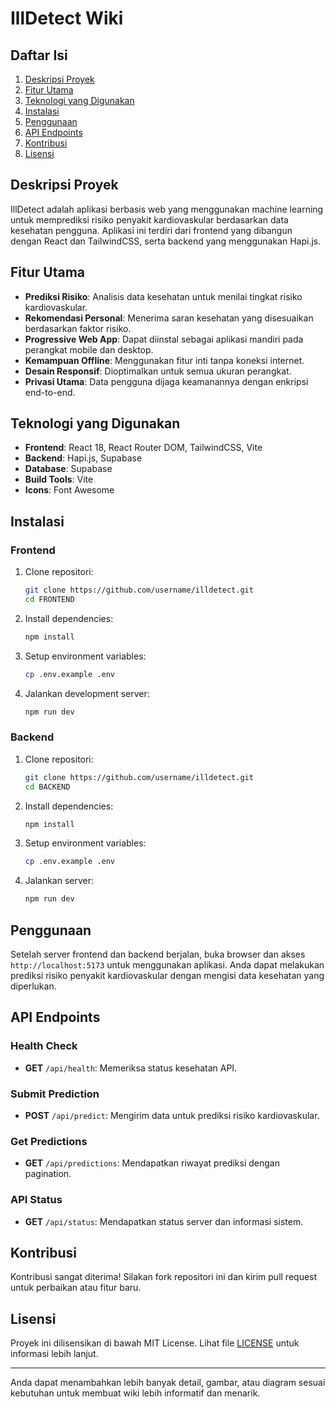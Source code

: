 # IllDetect Wiki

## Daftar Isi
1. [Deskripsi Proyek](#deskripsi-proyek)
2. [Fitur Utama](#fitur-utama)
3. [Teknologi yang Digunakan](#teknologi-yang-digunakan)
4. [Instalasi](#instalasi)
5. [Penggunaan](#penggunaan)
6. [API Endpoints](#api-endpoints)
7. [Kontribusi](#kontribusi)
8. [Lisensi](#lisensi)

## Deskripsi Proyek
IllDetect adalah aplikasi berbasis web yang menggunakan machine learning untuk memprediksi risiko penyakit kardiovaskular berdasarkan data kesehatan pengguna. Aplikasi ini terdiri dari frontend yang dibangun dengan React dan TailwindCSS, serta backend yang menggunakan Hapi.js.

## Fitur Utama
- **Prediksi Risiko**: Analisis data kesehatan untuk menilai tingkat risiko kardiovaskular.
- **Rekomendasi Personal**: Menerima saran kesehatan yang disesuaikan berdasarkan faktor risiko.
- **Progressive Web App**: Dapat diinstal sebagai aplikasi mandiri pada perangkat mobile dan desktop.
- **Kemampuan Offline**: Menggunakan fitur inti tanpa koneksi internet.
- **Desain Responsif**: Dioptimalkan untuk semua ukuran perangkat.
- **Privasi Utama**: Data pengguna dijaga keamanannya dengan enkripsi end-to-end.

## Teknologi yang Digunakan
- **Frontend**: React 18, React Router DOM, TailwindCSS, Vite
- **Backend**: Hapi.js, Supabase
- **Database**: Supabase
- **Build Tools**: Vite
- **Icons**: Font Awesome

## Instalasi
### Frontend
1. Clone repositori:
   ```bash
   git clone https://github.com/username/illdetect.git
   cd FRONTEND
   ```
2. Install dependencies:
   ```bash
   npm install
   ```
3. Setup environment variables:
   ```bash
   cp .env.example .env
   ```
4. Jalankan development server:
   ```bash
   npm run dev
   ```

### Backend
1. Clone repositori:
   ```bash
   git clone https://github.com/username/illdetect.git
   cd BACKEND
   ```
2. Install dependencies:
   ```bash
   npm install
   ```
3. Setup environment variables:
   ```bash
   cp .env.example .env
   ```
4. Jalankan server:
   ```bash
   npm run dev
   ```

## Penggunaan
Setelah server frontend dan backend berjalan, buka browser dan akses `http://localhost:5173` untuk menggunakan aplikasi. Anda dapat melakukan prediksi risiko penyakit kardiovaskular dengan mengisi data kesehatan yang diperlukan.

## API Endpoints
### Health Check
- **GET** `/api/health`: Memeriksa status kesehatan API.

### Submit Prediction
- **POST** `/api/predict`: Mengirim data untuk prediksi risiko kardiovaskular.

### Get Predictions
- **GET** `/api/predictions`: Mendapatkan riwayat prediksi dengan pagination.

### API Status
- **GET** `/api/status`: Mendapatkan status server dan informasi sistem.

## Kontribusi
Kontribusi sangat diterima! Silakan fork repositori ini dan kirim pull request untuk perbaikan atau fitur baru.

## Lisensi
Proyek ini dilisensikan di bawah MIT License. Lihat file [LICENSE](LICENSE) untuk informasi lebih lanjut.

---

Anda dapat menambahkan lebih banyak detail, gambar, atau diagram sesuai kebutuhan untuk membuat wiki lebih informatif dan menarik.